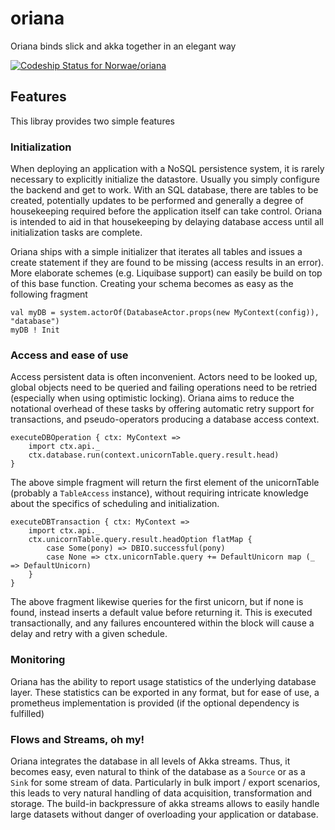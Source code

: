 # oriana
Oriana binds slick and akka together in an elegant way

[ ![Codeship Status for Norwae/oriana](https://codeship.com/projects/8e236ea0-d613-0133-8fbf-4e3a42acd1da/status?branch=master)](https://codeship.com/projects/142692)

## Features

This libray provides two simple features

### Initialization

When deploying an application with a NoSQL persistence system, it is rarely necessary to explicitly initialize
the datastore. Usually you simply configure the backend and get to work. With an SQL database, there are tables
to be created, potentially updates to be performed and generally a degree of housekeeping required before the application
itself can take control. Oriana is intended to aid in that housekeeping by delaying database access until all
initialization tasks are complete.

Oriana ships with a simple initializer that iterates all tables and issues a create statement if they are found
to be missing (access results in an error). More elaborate schemes  (e.g. Liquibase support) can easily be
build on top of this base function. Creating your schema becomes as easy as the following fragment

    val myDB = system.actorOf(DatabaseActor.props(new MyContext(config)), "database")
    myDB ! Init

### Access and ease of use

Access persistent data is often inconvenient. Actors need to be looked up, global objects need to be queried
and failing operations need to be retried (especially when using optimistic locking). Oriana aims to reduce the
notational overhead of these tasks by offering automatic retry support for transactions, and pseudo-operators producing
a database access context. 

    executeDBOperation { ctx: MyContext =>
        import ctx.api._
        ctx.database.run(context.unicornTable.query.result.head)
    }
    
The above simple fragment will return the first element of the unicornTable (probably a `TableAccess` instance), without
requiring intricate knowledge about the specifics of scheduling and initialization.
 
    executeDBTransaction { ctx: MyContext =>
        import ctx.api._
        ctx.unicornTable.query.result.headOption flatMap {
            case Some(pony) => DBIO.successful(pony)
            case None => ctx.unicornTable.query += DefaultUnicorn map (_ => DefaultUnicorn)
        }
    }
    
The above fragment likewise queries for the first unicorn, but if none is found, instead inserts a default value
before returning it. This is executed transactionally, and any failures encountered within the block will
cause a delay and retry with a given schedule.

### Monitoring 

Oriana has the ability to report usage statistics of the underlying database layer. These statistics
can be exported in any format, but for ease of use, a prometheus implementation is provided (if the
optional dependency is fulfilled)

### Flows and Streams, oh my!

Oriana integrates the database in all levels of Akka streams. Thus, it becomes easy, even natural to think of the
database as a `Source` or as a `Sink` for some stream of data. Particularly in bulk import / export scenarios, this
leads to very natural handling of data acquisition, transformation and storage. The build-in backpressure of akka streams
allows to easily handle large datasets without danger of overloading your application or database.
